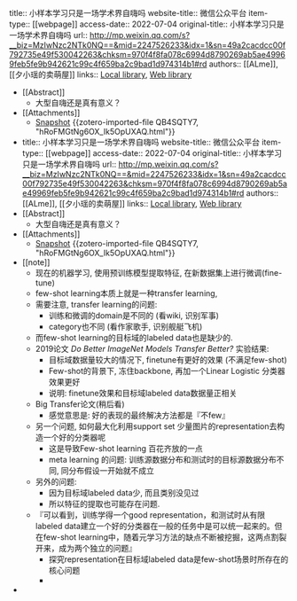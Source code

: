 title:: 小样本学习只是一场学术界自嗨吗
website-title:: 微信公众平台
item-type:: [[webpage]]
access-date:: 2022-07-04
original-title:: 小样本学习只是一场学术界自嗨吗
url:: http://mp.weixin.qq.com/s?__biz=MzIwNzc2NTk0NQ==&mid=2247526233&idx=1&sn=49a2cacdcc00f792735e49f530042263&chksm=970f4f8fa078c6994d8790269ab5ae49969feb5fe9b942621c99c4f659ba2c9bad1d974314b1#rd
authors:: [[ALme]], [[夕小瑶的卖萌屋]]
links:: [Local library](zotero://select/library/items/RSI5KH3V), [Web library](https://www.zotero.org/users/9034808/items/RSI5KH3V)

- [[Abstract]]
	- 大型自嗨还是真有意义？
- [[Attachments]]
	- [Snapshot](https://mp.weixin.qq.com/s/hRoFMGtNg6OX_Ik5OpUXAQ) {{zotero-imported-file QB4SQTY7, "hRoFMGtNg6OX_Ik5OpUXAQ.html"}}
- title:: 小样本学习只是一场学术界自嗨吗
  website-title:: 微信公众平台
  item-type:: [[webpage]]
  access-date:: 2022-07-04
  original-title:: 小样本学习只是一场学术界自嗨吗
  url:: http://mp.weixin.qq.com/s?__biz=MzIwNzc2NTk0NQ==&mid=2247526233&idx=1&sn=49a2cacdcc00f792735e49f530042263&chksm=970f4f8fa078c6994d8790269ab5ae49969feb5fe9b942621c99c4f659ba2c9bad1d974314b1#rd
  authors:: [[ALme]], [[夕小瑶的卖萌屋]]
  links:: [Local library](zotero://select/library/items/RSI5KH3V), [Web library](https://www.zotero.org/users/9034808/items/RSI5KH3V)
- [[Abstract]]
	- 大型自嗨还是真有意义？
- [[Attachments]]
	- [Snapshot](https://mp.weixin.qq.com/s/hRoFMGtNg6OX_Ik5OpUXAQ) {{zotero-imported-file QB4SQTY7, "hRoFMGtNg6OX_Ik5OpUXAQ.html"}}
- [[note]]
	- 现在的机器学习, 使用预训练模型提取特征, 在新数据集上进行微调(fine-tune)
	- few-shot learning本质上就是一种transfer learning,
	- 需要注意, transfer learning的问题:
		- 训练和微调的domain是不同的 (看wiki, 识别军事)
		- category也不同 (看作家歌手, 识别舰艇飞机)
	- 而few-shot learning的目标域的labeled data也是缺少的.
	- 2019论文 *Do Better ImageNet Models Transfer Better?* 实验结果:
		- 目标域数据量较大的情况下, finetune有更好的效果 (不满足few-shot)
		- Few-shot的背景下, 冻住backbone, 再加一个Linear Logistic 分类器效果更好
		- 说明: finetune效果和目标域labeled data数据量正相关
	- Big Transfer论文(稍后看)
		- 感觉意思是: 好的表现的最终解决方法都是『不few』
	- 另一个问题, 如何最大化利用support set 少量图片的representation去构造一个好的分类器呢
		- 这是导致Few-shot learning 百花齐放的一点
		- meta learning 的问题: 训练源数据分布和测试时的目标源数据分布不同, 同分布假设一开始就不成立
	- 另外的问题:
		- 因为目标域labeled data少, 而且类别没见过
		- 所以特征的提取也可能存在问题.
	- 『可以看到，训练学得一个good representation，和测试时从有限labeled data建立一个好的分类器在一般的任务中是可以统一起来的。但在few-shot learning中，随着元学习方法的缺点不断被挖掘，这两点割裂开来，成为两个独立的问题』
		- 探究representation在目标域labeled data是few-shot场景时所存在的核心问题
		-
-